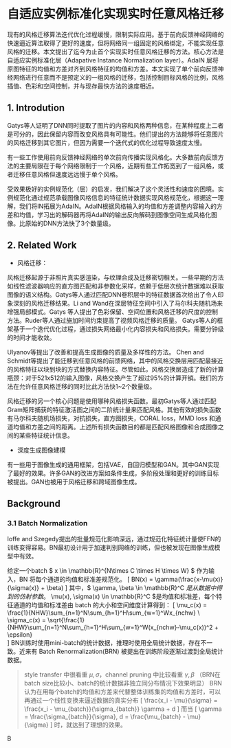 # 自适应实例标准化实现实时任意风格迁移

现有的风格迁移算法迭代优化过程缓慢，限制实际应用。基于前向反馈神经网络的快速逼近算法取得了更好的速度，但将网络同一组固定的风格绑定，不能实现任意风格的迁移。本文提出了迄今为止首个实现实时任意风格迁移的方法。核心方法是自适应实例标准化层（Adapative Instance Normalization layer）。AdaIN 层将原图特征的均值和方差对齐到风格特征的均值和方差。本文实现了单个前向反馈神经网络进行任意而不是预定义的一组风格的迁移，包括控制目标风格的比例，风格插值、色彩和空间控制，并与现存最快方法的速度相近。


## 1. Introdution
Gatys等人证明了DNN同时提取了图片的内容和风格两种信息，在某种程度上二者是可分的，因此保留内容而改变风格具有可能性。他们提出的方法能够将任意图片的风格迁移到其它图片，但因为需要一个迭代式的优化过程导致速度太慢。

有一些工作使用前向反馈神经网络的单次前向传播实现风格化。大多数前向反馈方法的主要局限在于每个网络限制于一个风格，近期有些工作拓宽到了一组风格，或者迁移任意风格但速度远远慢于单个风格。

受效果极好的实例规范化（层）的启发，我们解决了这个灵活性和速度的困境。实例规范化通过规范承载图像风格信息的特征统计数据实现风格规范化，根据这一理解，我们将IN拓展为AdaIN。AdaIN根据风格输入的均值和方差调整内容输入的方差和均值，学习出的解码器再将AdaIN的输出反向解码到图像空间生成风格化图像。比原始的DNN方法快了3个数量级。

## 2. Related Work

- 风格迁移：

风格迁移起源于非照片真实感渲染，与纹理合成及迁移密切相关。一些早期的方法如线性滤波器响应的直方图匹配和非参数化采样，依赖于低层次统计数据难以获取图像的语义结构。Gatys等人通过匹配DNN卷积层中的特征数据首次给出了令人印象深刻的风格迁移结果。Li and Wand在深层特征空间中引入了马尔科夫随机场来增强局部模式。Gatys 等人提出了色彩保留、空间位置和风格迁移的尺度的控制方法。Ruder等人通过施加时间约束提高了视频风格迁移的质量。
Gatys等人的框架基于一个迭代优化过程，通过损失网络最小化内容损失和风格损失。需要分钟级的时间才能收敛。

Ulyanov等提出了改善和提高生成图像的质量及多样性的方法。
Chen and Schmidt等提出了能迁移到任意风格的前馈网络，其中的风格交换层用匹配最接近的风格特征以块到块的方式替换内容特征。尽管如此，风格交换层造成了新的计算瓶颈：对于521x512的输入图像，风格交换产生了超过95%的计算开销。我们的方法在允许任意风格迁移的同时比此方法快1~2个数量级。

风格迁移的另一个核心问题是使用哪种风格损失函数。最初Gatys等人通过匹配Gram矩阵捕获的特征激活图之间的二阶统计量来匹配风格。其他有效的损失函数有马尔科夫随机场损失，对抗损失，直方图损失，CORAL loss，MMD loss 和通道均值和方差之间的距离。上述所有损失函数目的都是匹配风格图像和合成图像之间的某些特征统计信息。

- 深度生成图像建模

有一些用于图像生成的通用框架，包括VAE，自回归模型和GAN。其中GAN实现了最好的效果。许多GAN的改进方案如条件生成，多阶段处理和更好的训练目标被提出。GAN也被用于风格迁移和跨域图像生成。

## Background

### 3.1 Batch Normalization

Ioffe and Szegedy提出的批量规范化影响深远，通过规范化特征统计量使FFN的训练变得容易。BN最初设计用于加速判别网络的训练，但也被发现在图像生成模型中有效。

给定一个batch $ x \in \mathbb{R}^{N\times C \times H \times W} $ 作为输入，BN 将每个通道的均值和标准差规范化。
\[
    BN(x) = \gamma(\frac{x-\mu(x)}{\sigma(x)} + \beta)
\]
其中，$ \gamma, \beta \in \mathbb{R}^C $是从数据中得到的仿射参数。$ \mu(x), \sigma(x) \in \mathbb{R}^C $是均值和标准差，每个特征通道的均值和标准差由 batch 的大小和空间维度计算得到：
\[
    \mu_c(x) = \frac{1}{NHW}\sum_{n=1}^N\sum_{h=1}^H\sum_{w=1}^Wx_{nchw}
    \\
    \sigma_c(x) = \sqrt{\frac{1}{NHW}\sum_{n=1}^N\sum_{h=1}^H\sum_{w=1}^W(x_{nchw}-\mu_c(x))^2 + \epsilon}  
\]
BN训练时使用mini-batch的统计数据，推理时使用全局统计数据，存在不一致。近来有 Batch Renormalization(BRN) 被提出在训练阶段逐渐过渡到全局统计数据。

> style transfer 中很看重 $\mu, \sigma$，channel pruning 中比较看重 $\gamma, \beta$
（BRN在batch size比较小、batch的统计数据非独立同分布情况下效果明显）
BRN 认为在用每个batch的均值和方差来代替整体训练集的均值和方差时，可以再通过一个线性变换来逼近数据的真实分布
\[
    \frac{x_i - \mu}{\sigma} = \frac{x_i - \mu_{batch}}{\sigma_{batch}} \gamma + d
\]
而当
\[
    \gamma = \frac{\sigma_{batch}}{\sigma}, d = \frac{\mu_{batch} - \mu}{\sigma}
\]
时，就达到了理想的效果。

B